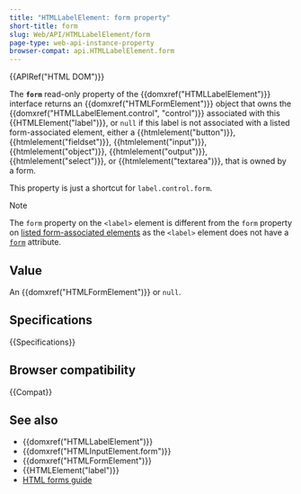 ```yaml
---
title: "HTMLLabelElement: form property"
short-title: form
slug: Web/API/HTMLLabelElement/form
page-type: web-api-instance-property
browser-compat: api.HTMLLabelElement.form
---
```


{{APIRef("HTML DOM")}}

The **`form`** read-only property of the {{domxref("HTMLLabelElement")}} interface returns an {{domxref("HTMLFormElement")}} object that owns the {{domxref("HTMLLabelElement.control", "control")}} associated with this {{HTMLElement("label")}}, or `null` if this label is not associated with a listed form-associated element, either a {{htmlelement("button")}}, {{htmlelement("fieldset")}}, {{htmlelement("input")}}, {{htmlelement("object")}}, {{htmlelement("output")}}, {{htmlelement("select")}}, or {{htmlelement("textarea")}}, that is owned by a form.

This property is just a shortcut for `label.control.form`.

> [!NOTE]
> The `form` property on the `<label>` element is different from the `form` property on [listed form-associated elements](/en-US/docs/Web/HTML/Reference/Attributes/form#usage) as the `<label>` element does not have a [`form`](/en-US/docs/Web/HTML/Reference/Attributes/form) attribute.

## Value

An {{domxref("HTMLFormElement")}} or `null`.

## Specifications

{{Specifications}}

## Browser compatibility

{{Compat}}

## See also

- {{domxref("HTMLLabelElement")}}
- {{domxref("HTMLInputElement.form")}}
- {{domxref("HTMLFormElement")}}
- {{HTMLElement("label")}}
- [HTML forms guide](/en-US/docs/Learn_web_development/Extensions/Forms)
